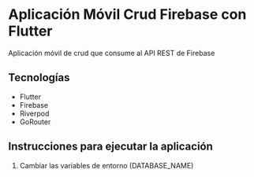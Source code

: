 # Aplicación Móvil Crud Firebase con Flutter
Aplicación móvil de crud que consume al API REST de Firebase

## Tecnologías
- Flutter
- Firebase
- Riverpod
- GoRouter

## Instrucciones para ejecutar la aplicación

1. Cambiar las variables de entorno (DATABASE_NAME)
